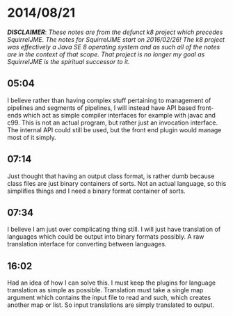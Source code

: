 # 2014/08/21

***DISCLAIMER***: _These notes are from the defunct k8 project which_
_precedes SquirrelJME. The notes for SquirrelJME start on 2016/02/26!_
_The k8 project was effectively a Java SE 8 operating system and as such_
_all of the notes are in the context of that scope. That project is no_
_longer my goal as SquirrelJME is the spiritual successor to it._

## 05:04

I believe rather than having complex stuff pertaining to management of
pipelines and segments of pipelines, I will instead have API based front-ends
which act as simple compiler interfaces for example with javac and c99. This
is not an actual program, but rather just an invocation interface. The
internal API could still be used, but the front end plugin would manage most
of it simply.

## 07:14

Just thought that having an output class format, is rather dumb because class
files are just binary containers of sorts. Not an actual language, so this
simplifies things and I need a binary format container of sorts.

## 07:34

I believe I am just over complicating thing still. I will just have
translation of languages which could be output into binary formats possibly. A
raw translation interface for converting between languages.

## 16:02

Had an idea of how I can solve this. I must keep the plugins for language
translation as simple as possible. Translation must take a single map argument
which contains the input file to read and such, which creates another map or
list. So input translations are simply translated to output.

